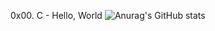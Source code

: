 0x00. C - Hello, World
![Anurag's GitHub stats](https://github-readme-stats.vercel.app/api?username=alberto&theme=dark&show_icons=true)
